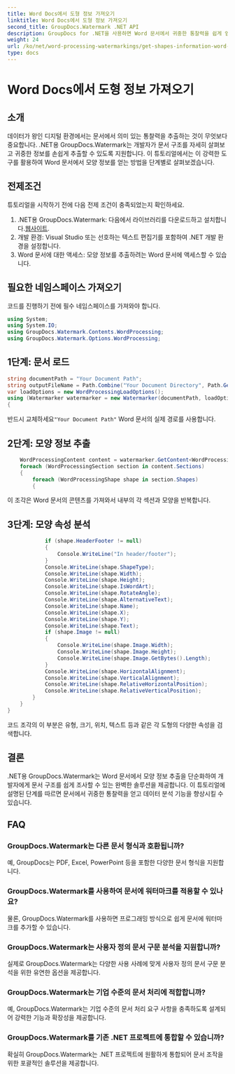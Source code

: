 ```yaml
---
title: Word Docs에서 도형 정보 가져오기
linktitle: Word Docs에서 도형 정보 가져오기
second_title: GroupDocs.Watermark .NET API
description: GroupDocs for .NET을 사용하면 Word 문서에서 귀중한 통찰력을 쉽게 얻을 수 있습니다. 향상된 데이터 분석을 위해 형상 정보를 원활하게 추출합니다.
weight: 24
url: /ko/net/word-processing-watermarkings/get-shapes-information-word-docs/
type: docs
---
```

# Word Docs에서 도형 정보 가져오기

## 소개
데이터가 왕인 디지털 환경에서는 문서에서 의미 있는 통찰력을 추출하는 것이 무엇보다 중요합니다. .NET용 GroupDocs.Watermark는 개발자가 문서 구조를 자세히 살펴보고 귀중한 정보를 손쉽게 추출할 수 있도록 지원합니다. 이 튜토리얼에서는 이 강력한 도구를 활용하여 Word 문서에서 모양 정보를 얻는 방법을 단계별로 살펴보겠습니다.
## 전제조건
튜토리얼을 시작하기 전에 다음 전제 조건이 충족되었는지 확인하세요.
1.  .NET용 GroupDocs.Watermark: 다음에서 라이브러리를 다운로드하고 설치합니다.[웹사이트](https://releases.groupdocs.com/Watermark/net/).
2. 개발 환경: Visual Studio 또는 선호하는 텍스트 편집기를 포함하여 .NET 개발 환경을 설정합니다.
3. Word 문서에 대한 액세스: 모양 정보를 추출하려는 Word 문서에 액세스할 수 있습니다.

## 필요한 네임스페이스 가져오기
코드를 진행하기 전에 필수 네임스페이스를 가져와야 합니다.
```csharp
using System;
using System.IO;
using GroupDocs.Watermark.Contents.WordProcessing;
using GroupDocs.Watermark.Options.WordProcessing;
```
## 1단계: 문서 로드
```csharp
string documentPath = "Your Document Path";
string outputFileName = Path.Combine("Your Document Directory", Path.GetFileName(documentPath));
var loadOptions = new WordProcessingLoadOptions();
using (Watermarker watermarker = new Watermarker(documentPath, loadOptions))
{
```
 반드시 교체하세요`"Your Document Path"` Word 문서의 실제 경로를 사용합니다.
## 2단계: 모양 정보 추출
```csharp
	WordProcessingContent content = watermarker.GetContent<WordProcessingContent>();
	foreach (WordProcessingSection section in content.Sections)
	{
		foreach (WordProcessingShape shape in section.Shapes)
		{
```
이 조각은 Word 문서의 콘텐츠를 가져와서 내부의 각 섹션과 모양을 반복합니다.
## 3단계: 모양 속성 분석
```csharp
			if (shape.HeaderFooter != null)
			{
				Console.WriteLine("In header/footer");
			}
			Console.WriteLine(shape.ShapeType);
			Console.WriteLine(shape.Width);
			Console.WriteLine(shape.Height);
			Console.WriteLine(shape.IsWordArt);
			Console.WriteLine(shape.RotateAngle);
			Console.WriteLine(shape.AlternativeText);
			Console.WriteLine(shape.Name);
			Console.WriteLine(shape.X);
			Console.WriteLine(shape.Y);
			Console.WriteLine(shape.Text);
			if (shape.Image != null)
			{
				Console.WriteLine(shape.Image.Width);
				Console.WriteLine(shape.Image.Height);
				Console.WriteLine(shape.Image.GetBytes().Length);
			}
			Console.WriteLine(shape.HorizontalAlignment);
			Console.WriteLine(shape.VerticalAlignment);
			Console.WriteLine(shape.RelativeHorizontalPosition);
			Console.WriteLine(shape.RelativeVerticalPosition);
		}
	}
}
```
코드 조각의 이 부분은 유형, 크기, 위치, 텍스트 등과 같은 각 도형의 다양한 속성을 검색합니다.

## 결론
.NET용 GroupDocs.Watermark는 Word 문서에서 모양 정보 추출을 단순화하여 개발자에게 문서 구조를 쉽게 조사할 수 있는 완벽한 솔루션을 제공합니다. 이 튜토리얼에 설명된 단계를 따르면 문서에서 귀중한 통찰력을 얻고 데이터 분석 기능을 향상시킬 수 있습니다.
## FAQ
### GroupDocs.Watermark는 다른 문서 형식과 호환됩니까?
예, GroupDocs는 PDF, Excel, PowerPoint 등을 포함한 다양한 문서 형식을 지원합니다.
### GroupDocs.Watermark를 사용하여 문서에 워터마크를 적용할 수 있나요?
물론, GroupDocs.Watermark를 사용하면 프로그래밍 방식으로 쉽게 문서에 워터마크를 추가할 수 있습니다.
### GroupDocs.Watermark는 사용자 정의 문서 구문 분석을 지원합니까?
실제로 GroupDocs.Watermark는 다양한 사용 사례에 맞게 사용자 정의 문서 구문 분석을 위한 유연한 옵션을 제공합니다.
### GroupDocs.Watermark는 기업 수준의 문서 처리에 적합합니까?
예, GroupDocs.Watermark는 기업 수준의 문서 처리 요구 사항을 충족하도록 설계되어 강력한 기능과 확장성을 제공합니다.
### GroupDocs.Watermark를 기존 .NET 프로젝트에 통합할 수 있습니까?
확실히 GroupDocs.Watermark는 .NET 프로젝트에 원활하게 통합되어 문서 조작을 위한 포괄적인 솔루션을 제공합니다.